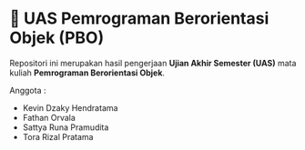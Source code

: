 # 🧾 UAS Pemrograman Berorientasi Objek (PBO)

Repositori ini merupakan hasil pengerjaan **Ujian Akhir Semester (UAS)** mata kuliah **Pemrograman Berorientasi Objek**.

Anggota :

- Kevin Dzaky Hendratama
- Fathan Orvala
- Sattya Runa Pramudita
- Tora Rizal Pratama
